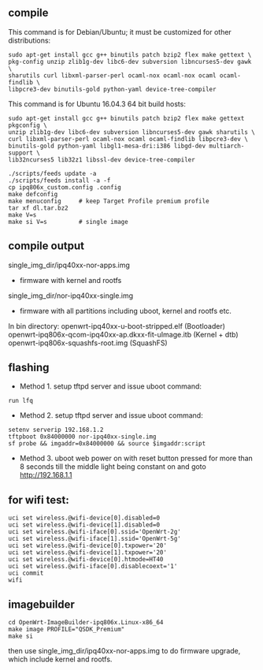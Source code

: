 ## compile

This command is for Debian/Ubuntu; it must be customized for other distributions:
```
sudo apt-get install gcc g++ binutils patch bzip2 flex make gettext \
pkg-config unzip zlib1g-dev libc6-dev subversion libncurses5-dev gawk \
sharutils curl libxml-parser-perl ocaml-nox ocaml-nox ocaml ocaml-findlib \
libpcre3-dev binutils-gold python-yaml device-tree-compiler
```

This command is for Ubuntu 16.04.3 64 bit build hosts:
```
sudo apt-get install gcc g++ binutils patch bzip2 flex make gettext pkgconfig \
unzip zlib1g-dev libc6-dev subversion libncurses5-dev gawk sharutils \
curl libxml-parser-perl ocaml-nox ocaml ocaml-findlib libpcre3-dev \
binutils-gold python-yaml libgl1-mesa-dri:i386 libgd-dev multiarch-support \
lib32ncurses5 lib32z1 libssl-dev device-tree-compiler
```

```
./scripts/feeds update -a
./scripts/feeds install -a -f
cp ipq806x_custom.config .config
make defconfig
make menuconfig     # keep Target Profile premium profile
tar xf dl.tar.bz2
make V=s
make si V=s         # single image
```

## compile output
single_img_dir/ipq40xx-nor-apps.img
  - firmware with kernel and rootfs

single_img_dir/nor-ipq40xx-single.img
  - firmware with all partitions including uboot, kernel and rootfs etc.

In bin directory:
openwrt-ipq40xx-u-boot-stripped.elf (Bootloader)
openwrt-ipq806x-qcom-ipq40xx-ap.dkxx-fit-uImage.itb (Kernel + dtb)
openwrt-ipq806x-squashfs-root.img (SquashFS)

## flashing
- Method 1. setup tftpd server and issue uboot command:
```
run lfq
```

- Method 2. setup tftpd server and issue uboot command:
```
setenv serverip 192.168.1.2
tftpboot 0x84000000 nor-ipq40xx-single.img
sf probe && imgaddr=0x84000000 && source $imgaddr:script
```

- Method 3. uboot web
power on with reset button pressed for more than 8 seconds till
the middle light being constant on and goto http://192.168.1.1

## for wifi test:
```
uci set wireless.@wifi-device[0].disabled=0
uci set wireless.@wifi-device[1].disabled=0
uci set wireless.@wifi-iface[0].ssid='OpenWrt-2g'
uci set wireless.@wifi-iface[1].ssid='OpenWrt-5g'
uci set wireless.@wifi-device[0].txpower='20'
uci set wireless.@wifi-device[1].txpower='20'
uci set wireless.@wifi-device[0].htmode=HT40
uci set wireless.@wifi-iface[0].disablecoext='1'
uci commit
wifi
```

## imagebuilder
```
cd OpenWrt-ImageBuilder-ipq806x.Linux-x86_64
make image PROFILE="QSDK_Premium"
make si
```
then
use single_img_dir/ipq40xx-nor-apps.img to do firmware upgrade, which include kernel and rootfs.
